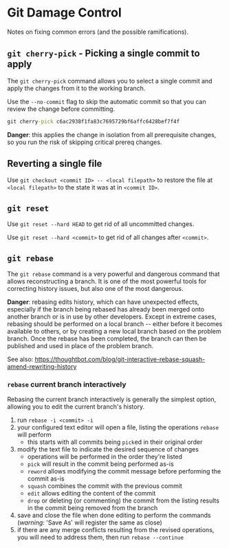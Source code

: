 # Git Damage Control
Notes on fixing common errors (and the possible ramifications).

## `git cherry-pick` - Picking a single commit to apply
The `git cherry-pick` command allows you to select a single commit and apply the changes from it to the working branch.

Use the `--no-commit` flag to skip the automatic commit so that you can review the change before committing.

``` bat
git cherry-pick c6ac2938f1fa83c7695729bf6affc6428bef7f4f
```

**Danger**: this applies the change in isolation from all prerequisite changes, so you run the risk of skipping critical prereq changes.

## Reverting a single file
Use `git checkout <commit ID> -- <local filepath>` to restore the file at `<local filepath>` to the state it was at in `<commit ID>`.


## `git reset`
Use `git reset --hard HEAD` to get rid of all uncommitted changes.

Use `git reset --hard <commit>` to get rid of all changes after `<commit>`.

## `git rebase`
The `git rebase` command is a very powerful and dangerous command that allows reconstructing a branch. It is one of the most powerful tools for correcting history issues, but also one of the most dangerous.


**Danger**: rebasing edits history, which can have unexpected effects, especially if the branch being rebased has already been merged onto another branch or is in use by other developers. Except in extreme cases, rebasing should be performed on a local branch -- either before it becomes available to others, or by creating a new local branch based on the problem branch. Once the rebase has been completed, the branch can then be published and used in place of the problem branch.

See also: https://thoughtbot.com/blog/git-interactive-rebase-squash-amend-rewriting-history

### `rebase` current branch interactively
Rebasing the current branch interactively is generally the simplest option, allowing you to edit the current branch's history. 

1. run `rebase -i <commit> -i`
2. your configured text editor will open a file, listing the operations `rebase` will perform
    * this starts with all commits being `pick`ed in their original order
3. modify the text file to indicate the desired sequence of changes
    * operations will be performed in the order they're listed
    * `pick` will result in the commit being performed as-is
    * `reword` allows modifying the commit message before performing the commit as-is
    * `squash` combines the commit with the previous commit
    * `edit` allows editing the content of the commit
    * `drop` or deleting (or commenting) the commit from the listing results in the commit being removed from the branch
4. save and close the file when done editing to perform the commands (*warning*: 'Save As' will register the same as close)
5. if there are any merge conflicts resulting from the revised operations, you will need to address them, then run `rebase --continue`
